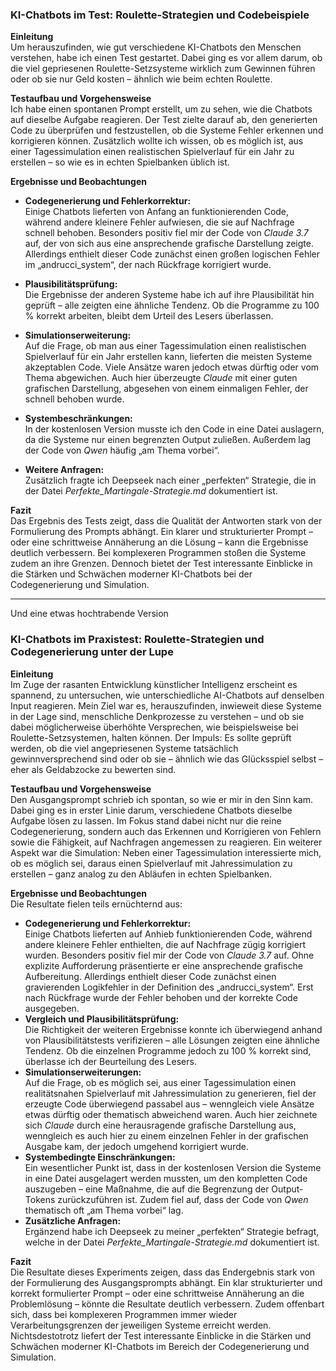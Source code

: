 ### KI-Chatbots im Test: Roulette-Strategien und Codebeispiele

**Einleitung**  
Um herauszufinden, wie gut verschiedene KI-Chatbots den Menschen verstehen, habe ich einen Test gestartet. Dabei ging es vor allem darum, ob die viel gepriesenen Roulette-Setzsysteme wirklich zum Gewinnen führen oder ob sie nur Geld kosten – ähnlich wie beim echten Roulette.

**Testaufbau und Vorgehensweise**  
Ich habe einen spontanen Prompt erstellt, um zu sehen, wie die Chatbots auf dieselbe Aufgabe reagieren. Der Test zielte darauf ab, den generierten Code zu überprüfen und festzustellen, ob die Systeme Fehler erkennen und korrigieren können. Zusätzlich wollte ich wissen, ob es möglich ist, aus einer Tagessimulation einen realistischen Spielverlauf für ein Jahr zu erstellen – so wie es in echten Spielbanken üblich ist.

**Ergebnisse und Beobachtungen**  
- **Codegenerierung und Fehlerkorrektur:**  
  Einige Chatbots lieferten von Anfang an funktionierenden Code, während andere kleinere Fehler aufwiesen, die sie auf Nachfrage schnell behoben. Besonders positiv fiel mir der Code von *Claude 3.7* auf, der von sich aus eine ansprechende grafische Darstellung zeigte. Allerdings enthielt dieser Code zunächst einen großen logischen Fehler im „andrucci_system“, der nach Rückfrage korrigiert wurde.

- **Plausibilitätsprüfung:**  
  Die Ergebnisse der anderen Systeme habe ich auf ihre Plausibilität hin geprüft – alle zeigten eine ähnliche Tendenz. Ob die Programme zu 100 % korrekt arbeiten, bleibt dem Urteil des Lesers überlassen.

- **Simulationserweiterung:**  
  Auf die Frage, ob man aus einer Tagessimulation einen realistischen Spielverlauf für ein Jahr erstellen kann, lieferten die meisten Systeme akzeptablen Code. Viele Ansätze waren jedoch etwas dürftig oder vom Thema abgewichen. Auch hier überzeugte *Claude* mit einer guten grafischen Darstellung, abgesehen von einem einmaligen Fehler, der schnell behoben wurde.

- **Systembeschränkungen:**  
  In der kostenlosen Version musste ich den Code in eine Datei auslagern, da die Systeme nur einen begrenzten Output zuließen. Außerdem lag der Code von *Qwen* häufig „am Thema vorbei“.

- **Weitere Anfragen:**  
  Zusätzlich fragte ich Deepseek nach einer „perfekten“ Strategie, die in der Datei *Perfekte_Martingale-Strategie.md* dokumentiert ist.

**Fazit**  
Das Ergebnis des Tests zeigt, dass die Qualität der Antworten stark von der Formulierung des Prompts abhängt. Ein klarer und strukturierter Prompt – oder eine schrittweise Annäherung an die Lösung – kann die Ergebnisse deutlich verbessern. Bei komplexeren Programmen stoßen die Systeme zudem an ihre Grenzen. Dennoch bietet der Test interessante Einblicke in die Stärken und Schwächen moderner KI-Chatbots bei der Codegenerierung und Simulation.

--------------------
Und eine etwas hochtrabende Version 



### KI-Chatbots im Praxistest: Roulette-Strategien und Codegenerierung unter der Lupe

**Einleitung**  
Im Zuge der rasanten Entwicklung künstlicher Intelligenz erscheint es spannend, zu untersuchen, wie unterschiedliche AI-Chatbots auf denselben Input reagieren. Mein Ziel war es, herauszufinden, inwieweit diese Systeme in der Lage sind, menschliche Denkprozesse zu verstehen – und ob sie dabei möglicherweise überhöhte Versprechen, wie beispielsweise bei Roulette-Setzsystemen, halten können. Der Impuls: Es sollte geprüft werden, ob die viel angepriesenen Systeme tatsächlich gewinnversprechend sind oder ob sie – ähnlich wie das Glücksspiel selbst – eher als Geldabzocke zu bewerten sind.

**Testaufbau und Vorgehensweise**  
Den Ausgangsprompt schrieb ich spontan, so wie er mir in den Sinn kam. Dabei ging es in erster Linie darum, verschiedene Chatbots dieselbe Aufgabe lösen zu lassen. Im Fokus stand dabei nicht nur die reine Codegenerierung, sondern auch das Erkennen und Korrigieren von Fehlern sowie die Fähigkeit, auf Nachfragen angemessen zu reagieren. Ein weiterer Aspekt war die Simulation: Neben einer Tagessimulation interessierte mich, ob es möglich sei, daraus einen Spielverlauf mit Jahressimulation zu erstellen – ganz analog zu den Abläufen in echten Spielbanken.

**Ergebnisse und Beobachtungen**  
Die Resultate fielen teils ernüchternd aus:  
- **Codegenerierung und Fehlerkorrektur:**  
  Einige Chatbots lieferten auf Anhieb funktionierenden Code, während andere kleinere Fehler enthielten, die auf Nachfrage zügig korrigiert wurden. Besonders positiv fiel mir der Code von *Claude 3.7* auf. Ohne explizite Aufforderung präsentierte er eine ansprechende grafische Aufbereitung. Allerdings enthielt dieser Code zunächst einen gravierenden Logikfehler in der Definition des „andrucci_system“. Erst nach Rückfrage wurde der Fehler behoben und der korrekte Code ausgegeben.  
- **Vergleich und Plausibilitätsprüfung:**  
  Die Richtigkeit der weiteren Ergebnisse konnte ich überwiegend anhand von Plausibilitätstests verifizieren – alle Lösungen zeigten eine ähnliche Tendenz. Ob die einzelnen Programme jedoch zu 100 % korrekt sind, überlasse ich der Beurteilung des Lesers.  
- **Simulationserweiterungen:**  
  Auf die Frage, ob es möglich sei, aus einer Tagessimulation einen realitätsnahen Spielverlauf mit Jahressimulation zu generieren, fiel der erzeugte Code überwiegend passabel aus – wenngleich viele Ansätze etwas dürftig oder thematisch abweichend waren. Auch hier zeichnete sich *Claude* durch eine herausragende grafische Darstellung aus, wenngleich es auch hier zu einem einzelnen Fehler in der grafischen Ausgabe kam, der jedoch umgehend korrigiert wurde.  
- **Systembedingte Einschränkungen:**  
  Ein wesentlicher Punkt ist, dass in der kostenlosen Version die Systeme in eine Datei ausgelagert werden mussten, um den kompletten Code auszugeben – eine Maßnahme, die auf die Begrenzung der Output-Tokens zurückzuführen ist. Zudem fiel auf, dass der Code von *Qwen* thematisch oft „am Thema vorbei“ lag.  
- **Zusätzliche Anfragen:**  
  Ergänzend habe ich Deepseek zu meiner „perfekten“ Strategie befragt, welche in der Datei *Perfekte_Martingale-Strategie.md* dokumentiert ist.

**Fazit**  
Die Resultate dieses Experiments zeigen, dass das Endergebnis stark von der Formulierung des Ausgangsprompts abhängt. Ein klar strukturierter und korrekt formulierter Prompt – oder eine schrittweise Annäherung an die Problemlösung – könnte die Resultate deutlich verbessern. Zudem offenbart sich, dass bei komplexeren Programmen immer wieder Verarbeitungsgrenzen der jeweiligen Systeme erreicht werden. Nichtsdestotrotz liefert der Test interessante Einblicke in die Stärken und Schwächen moderner KI-Chatbots im Bereich der Codegenerierung und Simulation.